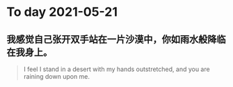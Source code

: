 
# To day 2021-05-21


## 我感觉自己张开双手站在一片沙漠中，你如雨水般降临在我身上。
> I feel I stand in a desert with my hands outstretched, and you are raining down upon me.

    